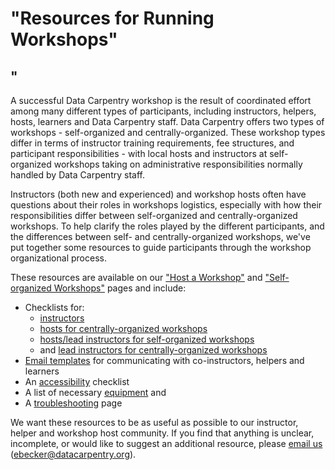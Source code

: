 # "Resources for Running Workshops"
## "


A successful Data Carpentry workshop is the result of coordinated effort among many different types of participants, including instructors, helpers, hosts, learners and Data Carpentry staff. Data Carpentry offers two types of workshops - self-organized and centrally-organized. These workshop types differ in terms of instructor training requirements, fee structures, and participant responsibilities - with local hosts and instructors at self-organized workshops taking on administrative responsibilities normally handled by Data Carpentry staff.  

Instructors (both new and experienced) and workshop hosts often have questions about their roles in workshops logistics, especially with how their responsibilities differ between self-organized and centrally-organized workshops. To help clarify the roles played by the different participants, and the differences between self- and centrally-organized workshops, we've put together some resources to guide participants through the workshop organizational process.  

These resources are available on our ["Host a Workshop"](/workshops-host/) and ["Self-organized Workshops"](/self-organized-workshops/) pages and include:  

- Checklists for:  
    - [instructors](/instructor-checklist/)  
    - [hosts for centrally-organized workshops](/host-checklist/)
    - [hosts/lead instructors for self-organized workshops](/self-org-lead/) 
    - and [lead instructors for centrally-organized workshops](/hosted-lead/)  
- [Email templates](/email-templates/) for communicating with co-instructors, helpers and learners  
- An [accessibility](/accessibility/) checklist  
- A list of necessary [equipment](/equipment-checklist/) and  
- A [troubleshooting](/troubleshooting/) page  

We want these resources to be as useful as possible to our instructor, helper and workshop host community. If you find that anything is unclear, incomplete, or would like to suggest an additional resource, please [email us](mailto:ebecker@datacarpentry.org) (ebecker@datacarpentry.org).  
